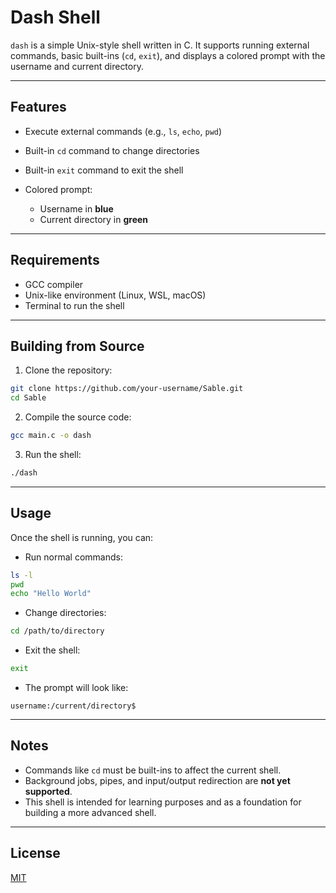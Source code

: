# Dash Shell

`dash` is a simple Unix-style shell written in C. It supports running external commands, basic built-ins (`cd`, `exit`), and displays a colored prompt with the username and current directory.

---

## Features

* Execute external commands (e.g., `ls`, `echo`, `pwd`)
* Built-in `cd` command to change directories
* Built-in `exit` command to exit the shell
* Colored prompt:

  * Username in **blue**
  * Current directory in **green**

---

## Requirements

* GCC compiler
* Unix-like environment (Linux, WSL, macOS)
* Terminal to run the shell

---

## Building from Source

1. Clone the repository:

```bash
git clone https://github.com/your-username/Sable.git
cd Sable
```

2. Compile the source code:

```bash
gcc main.c -o dash
```

3. Run the shell:

```bash
./dash
```

---

## Usage

Once the shell is running, you can:

* Run normal commands:

```bash
ls -l
pwd
echo "Hello World"
```

* Change directories:

```bash
cd /path/to/directory
```

* Exit the shell:

```bash
exit
```

* The prompt will look like:

```text
username:/current/directory$
```

---

## Notes

* Commands like `cd` must be built-ins to affect the current shell.
* Background jobs, pipes, and input/output redirection are **not yet supported**.
* This shell is intended for learning purposes and as a foundation for building a more advanced shell.

---

## License

[MIT](LICENSE)
